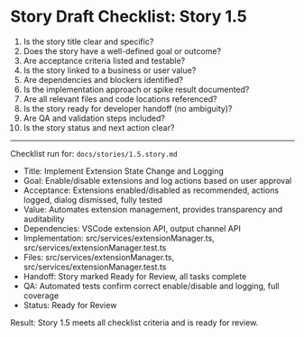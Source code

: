 # Story Draft Checklist: Story 1.5

1. Is the story title clear and specific?
2. Does the story have a well-defined goal or outcome?
3. Are acceptance criteria listed and testable?
4. Is the story linked to a business or user value?
5. Are dependencies and blockers identified?
6. Is the implementation approach or spike result documented?
7. Are all relevant files and code locations referenced?
8. Is the story ready for developer handoff (no ambiguity)?
9. Are QA and validation steps included?
10. Is the story status and next action clear?

---

Checklist run for: `docs/stories/1.5.story.md`

- Title: Implement Extension State Change and Logging
- Goal: Enable/disable extensions and log actions based on user approval
- Acceptance: Extensions enabled/disabled as recommended, actions logged, dialog dismissed, fully tested
- Value: Automates extension management, provides transparency and auditability
- Dependencies: VSCode extension API, output channel API
- Implementation: src/services/extensionManager.ts, src/services/extensionManager.test.ts
- Files: src/services/extensionManager.ts, src/services/extensionManager.test.ts
- Handoff: Story marked Ready for Review, all tasks complete
- QA: Automated tests confirm correct enable/disable and logging, full coverage
- Status: Ready for Review

Result: Story 1.5 meets all checklist criteria and is ready for review.
